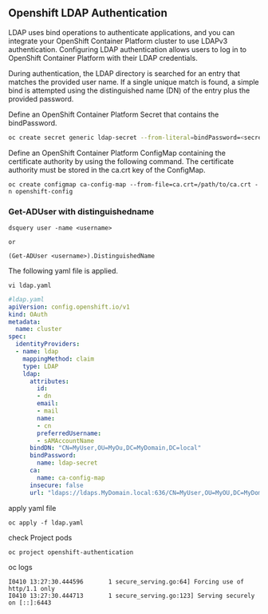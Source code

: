## Openshift LDAP Authentication

LDAP uses bind operations to authenticate applications, and you can integrate your OpenShift Container Platform cluster to use LDAPv3 authentication. Configuring LDAP authentication allows users to log in to OpenShift Container Platform with their LDAP credentials.

During authentication, the LDAP directory is searched for an entry that matches the provided user name. If a single unique match is found, a simple bind is attempted using the distinguished name (DN) of the entry plus the provided password.

Define an OpenShift Container Platform Secret that contains the bindPassword.
```bash
oc create secret generic ldap-secret --from-literal=bindPassword=<secret> -n openshift-config  
```
Define an OpenShift Container Platform ConfigMap containing the certificate authority by using the following command. The certificate authority must be stored in the ca.crt key of the ConfigMap.
```
oc create configmap ca-config-map --from-file=ca.crt=/path/to/ca.crt -n openshift-config
``` 
### Get-ADUser with distinguishedname
``` 
dsquery user -name <username>

or

(Get-ADUser <username>).DistinguishedName
``` 
The following yaml file is applied.
```
vi ldap.yaml
```
```yaml
#ldap.yaml 
apiVersion: config.openshift.io/v1 
kind: OAuth 
metadata: 
  name: cluster 
spec: 
  identityProviders: 
  - name: ldap 
    mappingMethod: claim 
    type: LDAP 
    ldap: 
      attributes: 
        id: 
        - dn 
        email: 
        - mail 
        name: 
        - cn 
        preferredUsername: 
        - sAMAccountName 
      bindDN: "CN=MyUser,OU=MyOu,DC=MyDomain,DC=local" 
      bindPassword: 
        name: ldap-secret 
      ca: 
        name: ca-config-map 
      insecure: false 
      url: "ldaps://ldaps.MyDomain.local:636/CN=MyUser,OU=MyOU,DC=MyDomain,DC=local?sAMAccountName"
```

apply yaml file
```
oc apply -f ldap.yaml
```

check Project pods
```
oc project openshift-authentication
```
oc logs <pods>
```
I0410 13:27:30.444596       1 secure_serving.go:64] Forcing use of http/1.1 only
I0410 13:27:30.444713       1 secure_serving.go:123] Serving securely on [::]:6443
```
